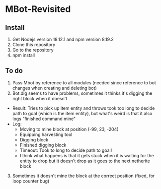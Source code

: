 # MBot-Revisited
## Install
1. Get Nodejs version 18.12.1 and npm version 8.19.2
2. Clone this repository
3. Go to the repository
4. npm install

## To do
1. Pass Mbot by reference to all modules (needed since reference to bot changes when creating and deleting bot)
2. Bot.dig seems to have problems, sometimes it thinks it's digging the right block when it doesn't
- Result: Tries to pick up item entity and throws took too long to decide path to goal (which is the item entity), but what's weird is that it also logs "finished command mine"
- Log:
    - Moving to mine block at position (-99, 23, -204)
    - Equipping harvesting tool
    - Digging block
    - Finished digging block
    - Timeout: Took to long to decide path to goal!
    - I think what happens is that it gets stuck when it is waiting for the entity to drop but it doesn't drop as it goes to the next netherite block
3. Sometimes it doesn't mine the block at the correct position (fixed, for loop counter bug)